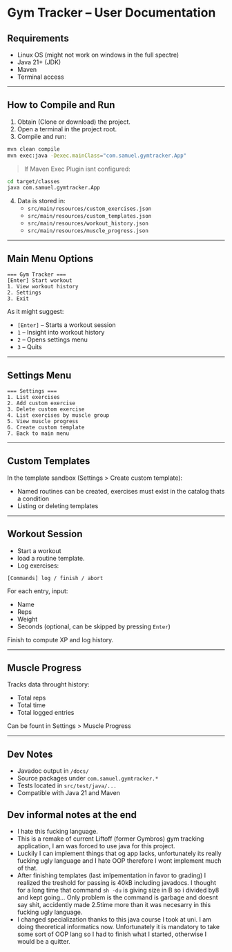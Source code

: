 # Gym Tracker – User Documentation

## Requirements
- Linux OS (might not work on windows in the full spectre)
- Java 21+ (JDK)
- Maven
- Terminal access

---

## How to Compile and Run

1. Obtain (Clone or download) the project.
2. Open a terminal in the project root.
3. Compile and run:

```bash
mvn clean compile
mvn exec:java -Dexec.mainClass="com.samuel.gymtracker.App"
```

> If Maven Exec Plugin isnt configured:
```bash
cd target/classes
java com.samuel.gymtracker.App
```

4. Data is stored in:
   - `src/main/resources/custom_exercises.json`
   - `src/main/resources/custom_templates.json`
   - `src/main/resources/workout_history.json`
   - `src/main/resources/muscle_progress.json`

---

## Main Menu Options

```
=== Gym Tracker ===
[Enter] Start workout
1. View workout history
2. Settings
3. Exit
```

As it might suggest:
- `[Enter]` – Starts a workout session
- `1` – Insight into workout history
- `2` – Opens settings menu
- `3` – Quits

---

## Settings Menu

```
=== Settings ===
1. List exercises
2. Add custom exercise
3. Delete custom exercise
4. List exercises by muscle group
5. View muscle progress
6. Create custom template
7. Back to main menu
```

---

## Custom Templates

In the template sandbox (Settings > Create custom template):
- Named routines can be created, exercises must exist in the catalog thats a condition
- Listing or deleting templates

---

## Workout Session
- Start a workout
- load a routine template.
- Log exercises:

```
[Commands] log / finish / abort
```

For each entry, input:
- Name
- Reps
- Weight
- Seconds (optional, can be skipped by pressing `Enter`)

Finish to compute XP and log history.

---

## Muscle Progress

Tracks data throught history:
- Total reps
- Total time
- Total logged entries

Can be fount in Settings > Muscle Progress

---

## Dev Notes

- Javadoc output in `/docs/`
- Source packages under `com.samuel.gymtracker.*`
- Tests located in `src/test/java/...`
- Compatible with Java 21 and Maven

## Dev informal notes at the end
- I hate this fucking language. 
- This is a remake of current Liftoff (former Gymbros) gym tracking application, I am was forced to use java for this project.
- Luckily I can implement things that og app lacks, unfortunately its really fucking ugly language and I hate OOP therefore I wont implement much of that.
- After finishing templates (last imlpementation in favor to grading) I realized the treshold for passing is 40kB including javadocs. I thought for a long time that command `sh -du` is giving size in B so i divided by8 and kept going... Only problem is the command is garbage and doesnt say shit, accidently made 2.5time more than it was necesarry in this fucking ugly language.
- I changed specialization thanks to this java course I took at uni. I am doing theoretical informatics now. Unfortunately it is mandatory to take some sort of OOP lang so I had to finish what I started, otherwise I would be a quitter.